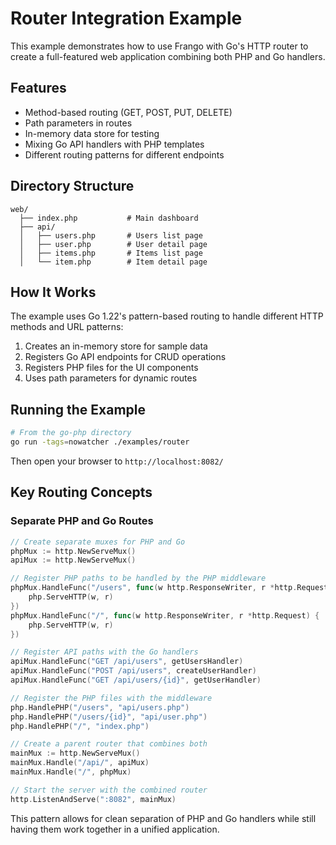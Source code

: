 # Router Integration Example

This example demonstrates how to use Frango with Go's HTTP router to create a full-featured web application combining both PHP and Go handlers.

## Features

- Method-based routing (GET, POST, PUT, DELETE)
- Path parameters in routes
- In-memory data store for testing
- Mixing Go API handlers with PHP templates
- Different routing patterns for different endpoints

## Directory Structure

```
web/
  ├── index.php           # Main dashboard
  ├── api/
  │   ├── users.php       # Users list page
  │   ├── user.php        # User detail page
  │   ├── items.php       # Items list page
  │   └── item.php        # Item detail page
```

## How It Works

The example uses Go 1.22's pattern-based routing to handle different HTTP methods and URL patterns:

1. Creates an in-memory store for sample data
2. Registers Go API endpoints for CRUD operations
3. Registers PHP files for the UI components
4. Uses path parameters for dynamic routes

## Running the Example

```bash
# From the go-php directory
go run -tags=nowatcher ./examples/router
```

Then open your browser to `http://localhost:8082/`

## Key Routing Concepts

### Separate PHP and Go Routes

```go
// Create separate muxes for PHP and Go
phpMux := http.NewServeMux()
apiMux := http.NewServeMux()

// Register PHP paths to be handled by the PHP middleware
phpMux.HandleFunc("/users", func(w http.ResponseWriter, r *http.Request) {
    php.ServeHTTP(w, r)
})
phpMux.HandleFunc("/", func(w http.ResponseWriter, r *http.Request) {
    php.ServeHTTP(w, r)
})

// Register API paths with the Go handlers
apiMux.HandleFunc("GET /api/users", getUsersHandler)
apiMux.HandleFunc("POST /api/users", createUserHandler)
apiMux.HandleFunc("GET /api/users/{id}", getUserHandler)

// Register the PHP files with the middleware
php.HandlePHP("/users", "api/users.php")
php.HandlePHP("/users/{id}", "api/user.php")
php.HandlePHP("/", "index.php")

// Create a parent router that combines both
mainMux := http.NewServeMux()
mainMux.Handle("/api/", apiMux)
mainMux.Handle("/", phpMux)

// Start the server with the combined router
http.ListenAndServe(":8082", mainMux)
```

This pattern allows for clean separation of PHP and Go handlers while still having them work together in a unified application. 